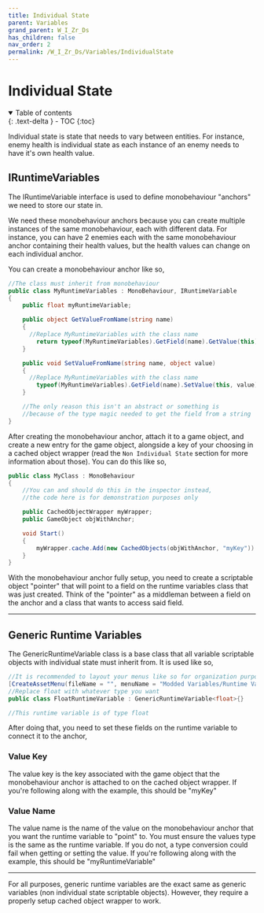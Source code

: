 ```yaml
---
title: Individual State
parent: Variables
grand_parent: W_I_Zr_Ds
has_children: false
nav_order: 2
permalink: /W_I_Zr_Ds/Variables/IndividualState
---
```

# Individual State
<details open markdown="block">
  <summary>
    Table of contents
  </summary>
  {: .text-delta }
- TOC
{:toc}
</details>

Individual state is state that needs to vary between entities. For instance, enemy health is individual state as each instance of an enemy needs to have it's own health value.

## IRuntimeVariables
The IRuntimeVariable interface is used to define monobehaviour "anchors" we need to store our state in. 

We need these monobehaviour anchors because you can create multiple instances of the same monobehaviour, each with different data. For instance, you can have 2 enemies each with the same monobehaviour anchor containing their health values, but the health values can change on each individual anchor. 

You can create a monobehaviour anchor like so,

```c#
//The class must inherit from monobehaviour
public class MyRuntimeVariables : MonoBehaviour, IRuntimeVariable
{
    public float myRuntimeVariable;

    public object GetValueFromName(string name)
    {
      //Replace MyRuntimeVariables with the class name
        return typeof(MyRuntimeVariables).GetField(name).GetValue(this);
    }

    public void SetValueFromName(string name, object value)
    {
      //Replace MyRuntimeVariables with the class name
        typeof(MyRuntimeVariables).GetField(name).SetValue(this, value);
    }

    //The only reason this isn't an abstract or something is 
    //because of the type magic needed to get the field from a string
}
```
After creating the monobehaviour anchor, attach it to a game object, and create a new entry for the game object, alongside a key of your choosing in a cached object wrapper (read the ```Non Individual State``` section for more information about those). You can do this like so,

```c#
public class MyClass : MonoBehaviour
{
    //You can and should do this in the inspector instead, 
    //the code here is for demonstration purposes only

    public CachedObjectWrapper myWrapper;
    public GameObject objWithAnchor;

    void Start()
    {
        myWrapper.cache.Add(new CachedObjects(objWithAnchor, "myKey"))
    }
}
```

With the monobehaviour anchor fully setup, you need to create a scriptable object "pointer" that will point to a field on the runtime variables class that was just created. Think of the "pointer" as a middleman between a field on the anchor and a class that wants to access said field.

---

## Generic Runtime Variables
The GenericRuntimeVariable class is a base class that all variable scriptable objects with individual state must inherit from. It is used like so,

```c#
//It is recommended to layout your menus like so for organization purposes
[CreateAssetMenu(fileName = "", menuName = "Modded Variables/Runtime Variables/Float Variable")]
//Replace float with whatever type you want
public class FloatRuntimeVariable : GenericRuntimeVariable<float>{}

//This runtime variable is of type float
```

After doing that, you need to set these fields on the runtime variable to connect it to the anchor,

### Value Key
The value key is the key associated with the game object that the monobehaviour anchor is attached to on the cached object wrapper. If you're following along with the example, this should be "myKey"

### Value Name
The value name is the name of the value on the monobehaviour anchor that you want the runtime variable to "point" to. You must ensure the values type is the same as the runtime variable. If you do not, a type conversion could fail when getting or setting the value. If you're following along with the example, this should be "myRuntimeVariable"

---

For all purposes, generic runtime variables are the exact same as generic variables (non individual state scriptable objects). However, they require a properly setup cached object wrapper to work.


